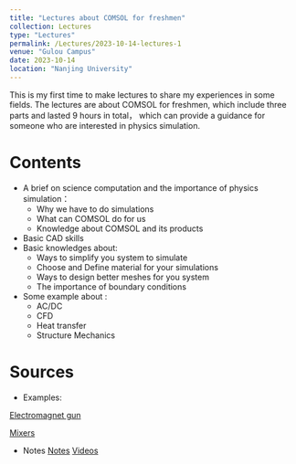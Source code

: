 ```yaml
---
title: "Lectures about COMSOL for freshmen"
collection: Lectures
type: "Lectures"
permalink: /Lectures/2023-10-14-lectures-1
venue: "Gulou Campus"
date: 2023-10-14
location: "Nanjing University"
---
```


This is my first time to make lectures to share my experiences in some fields.
The lectures are about COMSOL for freshmen, which include three parts and lasted 9 hours in total， which can provide a guidance for someone who are interested in physics simulation.

Contents
======
* A brief on science computation and the importance of physics simulation：
    * Why we have to do simulations
    * What can COMSOL do for us
    * Knowledge about COMSOL and its products
* Basic CAD skills
* Basic knowledges about:
    * Ways to simplify you system to simulate
    * Choose and Define material for your simulations
    * Ways to design better meshes for you system
    * The importance of boundary conditions
* Some example about :
    * AC/DC
    * CFD
    * Heat transfer 
    * Structure Mechanics

Sources
======
* Examples:

<a href="/Todownload/EM_gun_example.mph" download>Electromagnet gun</a>

<a href="/Todownload/Mixers_3d_example.mph" download>Mixers</a>

* Notes
[Notes](http://quantumopticss.github.io/files/Notes_COMSOL) [Videos](http://quantumopticss.github.io/files/Notes_COMSOL)